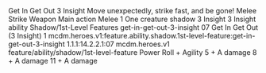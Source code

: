 <ability>
  <name>Get In Get Out</name>
  <cost>3 Insight</cost>
  <flavor>Move unexpectedly, strike fast, and be gone!</flavor>
  <keywords>
    <keyword>Melee</keyword>
    <keyword>Strike</keyword>
    <keyword>Weapon</keyword>
  </keywords>
  <type>Main action</type>
  <distance>Melee 1</distance>
  <target>One creature</target>
  <metadata>
    <class>shadow</class>
    <cost>3 Insight</cost>
    <cost_amount>3</cost_amount>
    <cost_resource>Insight</cost_resource>
    <feature_type>ability</feature_type>
    <file_dpath>Shadow/1st-Level Features</file_dpath>
    <item_id>get-in-get-out-3-insight</item_id>
    <item_index>07</item_index>
    <item_name>Get In Get Out (3 Insight)</item_name>
    <level>1</level>
    <scc>mcdm.heroes.v1:feature.ability.shadow.1st-level-feature:get-in-get-out-3-insight</scc>
    <scdc>1.1.1:14.2.2.1:07</scdc>
    <source>mcdm.heroes.v1</source>
    <type>feature/ability/shadow/1st-level-feature</type>
  </metadata>
  <effects>
    <effect type="roll">
      <roll>Power Roll + Agility</roll>
      <t1>5 + A damage</t1>
      <t2>8 + A damage</t2>
      <t3>11 + A damage</t3>
    </effect>
  </effects>
</ability>
